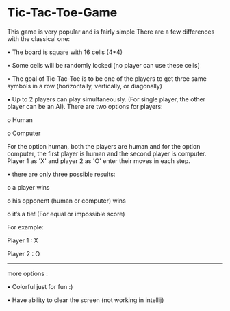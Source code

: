 # Tic-Tac-Toe-Game
This game is very popular and is fairly simple
There are a few differences with the classical one:

• The board is square with 16 cells (4*4)

• Some cells will be randomly locked (no player can use these cells)

• The goal of Tic-Tac-Toe is to be one of the players to get three same
symbols in a row (horizontally, vertically, or diagonally)

• Up to 2 players can play simultaneously. (For single player, the other
player can be an AI). There are two options for players:

o Human

o Computer

For the option human, both the players are human and for the option
computer, the first player is human and the second player is computer.
Player 1 as 'X' and player 2 as 'O' enter their moves in each step.

• there are only three possible results:

o a player wins

o his opponent (human or computer) wins

o it’s a tie! (For equal or impossible score)

For example:

Player 1 : X

Player 2 : O

-------------

more options :

• Colorful just for fun :)

• Have ability to clear the screen (not working in intellij)

